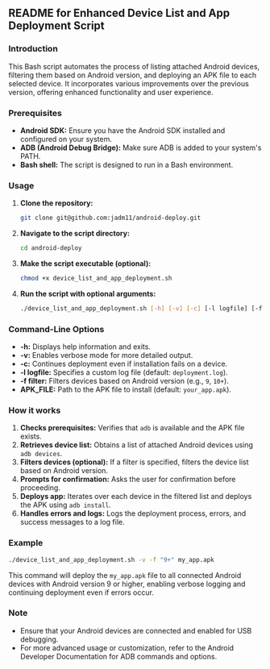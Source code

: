 ## README for Enhanced Device List and App Deployment Script

### Introduction

This Bash script automates the process of listing attached Android devices, filtering them based on Android version, and deploying an APK file to each selected device. It incorporates various improvements over the previous version, offering enhanced functionality and user experience.

### Prerequisites

- **Android SDK:** Ensure you have the Android SDK installed and configured on your system.
- **ADB (Android Debug Bridge):** Make sure ADB is added to your system's PATH.
- **Bash shell:** The script is designed to run in a Bash environment.

### Usage

1. **Clone the repository:**
   ```bash
   git clone git@github.com:jadm11/android-deploy.git
   ```
2. **Navigate to the script directory:**
   ```bash
   cd android-deploy
   ```
3. **Make the script executable (optional):**
   ```bash
   chmod +x device_list_and_app_deployment.sh
   ```
4. **Run the script with optional arguments:**
   ```bash
   ./device_list_and_app_deployment.sh [-h] [-v] [-c] [-l logfile] [-f filter] [APK_FILE]
   ```

### Command-Line Options

- **-h:** Displays help information and exits.
- **-v:** Enables verbose mode for more detailed output.
- **-c:** Continues deployment even if installation fails on a device.
- **-l logfile:** Specifies a custom log file (default: `deployment.log`).
- **-f filter:** Filters devices based on Android version (e.g., `9`, `10+`).
- **APK_FILE:** Path to the APK file to install (default: `your_app.apk`).

### How it works

1. **Checks prerequisites:** Verifies that `adb` is available and the APK file exists.
2. **Retrieves device list:** Obtains a list of attached Android devices using `adb devices`.
3. **Filters devices (optional):** If a filter is specified, filters the device list based on Android version.
4. **Prompts for confirmation:** Asks the user for confirmation before proceeding.
5. **Deploys app:** Iterates over each device in the filtered list and deploys the APK using `adb install`.
6. **Handles errors and logs:** Logs the deployment process, errors, and success messages to a log file.

### Example

```bash
./device_list_and_app_deployment.sh -v -f "9+" my_app.apk
```
This command will deploy the `my_app.apk` file to all connected Android devices with Android version 9 or higher, enabling verbose logging and continuing deployment even if errors occur.

### Note

- Ensure that your Android devices are connected and enabled for USB debugging.
- For more advanced usage or customization, refer to the Android Developer Documentation for ADB commands and options.
